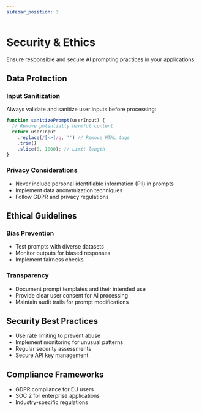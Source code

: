 ```yaml
---
sidebar_position: 3
---
```


# Security & Ethics

Ensure responsible and secure AI prompting practices in your applications.

## Data Protection

### Input Sanitization

Always validate and sanitize user inputs before processing:

```javascript
function sanitizePrompt(userInput) {
  // Remove potentially harmful content
  return userInput
    .replace(/[<>]/g, '') // Remove HTML tags
    .trim()
    .slice(0, 1000); // Limit length
}
```

### Privacy Considerations

- Never include personal identifiable information (PII) in prompts
- Implement data anonymization techniques
- Follow GDPR and privacy regulations

## Ethical Guidelines

### Bias Prevention

- Test prompts with diverse datasets
- Monitor outputs for biased responses
- Implement fairness checks

### Transparency

- Document prompt templates and their intended use
- Provide clear user consent for AI processing
- Maintain audit trails for prompt modifications

## Security Best Practices

- Use rate limiting to prevent abuse
- Implement monitoring for unusual patterns
- Regular security assessments
- Secure API key management

## Compliance Frameworks

- GDPR compliance for EU users
- SOC 2 for enterprise applications
- Industry-specific regulations